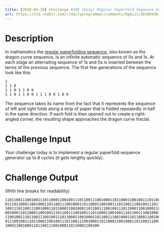 ```yaml
---
title: [2018-04-30] Challenge #359 [Easy] Regular Paperfold Sequence Generator
url: https://old.reddit.com/r/dailyprogrammer/comments/8g0iil/20180430_challenge_359_easy_regular_paperfold/
---
```


# Description

In mathematics the [regular paperfolding sequence](https://en.wikipedia.org/wiki/Regular_paperfolding_sequence), also known as the dragon curve sequence, is an infinite automatic sequence of 0s and 1s. At each stage an alternating sequence of 1s and 0s is inserted between the terms of the previous sequence. The first few generations of the sequence look like this:

	1
	1 1 0
	1 1 0 1 1 0 0
	1 1 0 1 1 0 0 1 1 1 0 0 1 0 0
	

The sequence takes its name from the fact that it represents the sequence of left and right folds along a strip of paper that is folded repeatedly in half in the same direction. If each fold is then opened out to create a right-angled corner, the resulting shape approaches the dragon curve fractal.

# Challenge Input

Your challenge today is to implement a regular paperfold sequence generator up to 8 cycles (it gets lengthy quickly). 

# Challenge Output

(With line breaks for readability)

	110110011100100111011000110010011101100111001000110110001100100111011001110010
	011101100011001000110110011100100011011000110010011101100111001001110110001100
	100111011001110010001101100011001000110110011100100111011000110010001101100111
	001000110110001100100111011001110010011101100011001001110110011100100011011000
	110010011101100111001001110110001100100011011001110010001101100011001000110110
	011100100111011000110010011101100111001000110110001100100011011001110010011101
	1000110010001101100111001000110110001100100
